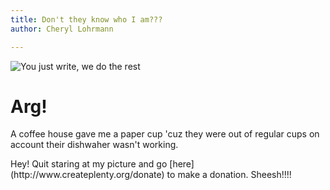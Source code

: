 ```yaml
---
title: Don't they know who I am???
author: Cheryl Lohrmann

---
```


![You just write, we do the rest](http://www.createplenty.org/wp-content/uploads/2015/07/zerowastecafelogo-300x285.png)

<h1>Arg!</h1>

<p>A coffee house gave me a paper cup 'cuz they were out of regular cups on account their dishwaher wasn't working.</p>


<p>Hey! Quit staring at my picture and go [here](http://www.createplenty.org/donate) to make a donation. Sheesh!!!!</p>
